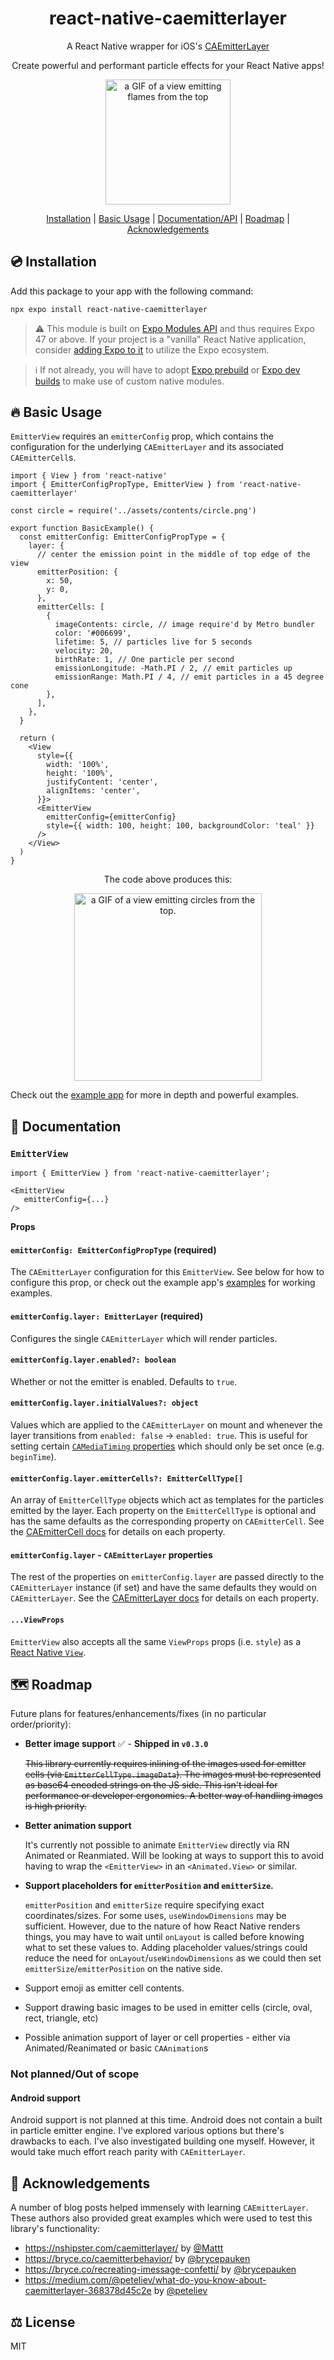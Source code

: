 <h1 align="center">react-native-caemitterlayer</h1>

<p align="center">
A React Native wrapper for iOS's <a target="_blank" href="https://developer.apple.com/documentation/quartzcore/caemitterlayer">CAEmitterLayer</a></p>

<p align="center">Create powerful and performant particle effects for your React Native apps!
</p>

<p align="center">
   <img src=".github/images/fire.gif" width="200" alt="a GIF of a view emitting flames from the top" />
</p>
<p align="center">
   <a href="#-installation">Installation</a> | <a href="#-basic-usage">Basic Usage</a> | <a href="#-documentation">Documentation/API</a> | <a href="#%EF%B8%8F-roadmap">Roadmap</a> | <a href="#-acknowledgements">Acknowledgements</a>
</p>

## 💿 Installation

Add this package to your app with the following command:

```bash
npx expo install react-native-caemitterlayer
```

> ⚠️ This module is built on [Expo Modules API](https://docs.expo.dev/modules/overview/) and thus requires Expo 47 or above.
> If your project is a "vanilla" React Native application, consider [adding Expo to it](https://docs.expo.dev/bare/installing-expo-modules/) to utilize the Expo ecosystem.

> ℹ️ If not already, you will have to adopt [Expo prebuild](https://docs.expo.dev/workflow/prebuild/) or [Expo dev builds](https://docs.expo.dev/develop/development-builds/introduction/) to make use of custom native modules.

## 🔥 Basic Usage

`EmitterView` requires an `emitterConfig` prop, which contains the configuration for the underlying `CAEmitterLayer` and its associated `CAEmitterCell`s.

```tsx
import { View } from 'react-native'
import { EmitterConfigPropType, EmitterView } from 'react-native-caemitterlayer'

const circle = require('../assets/contents/circle.png')

export function BasicExample() {
  const emitterConfig: EmitterConfigPropType = {
    layer: {
      // center the emission point in the middle of top edge of the view
      emitterPosition: {
        x: 50,
        y: 0,
      },
      emitterCells: [
        {
          imageContents: circle, // image require'd by Metro bundler
          color: '#006699',
          lifetime: 5, // particles live for 5 seconds
          velocity: 20,
          birthRate: 1, // One particle per second
          emissionLongitude: -Math.PI / 2, // emit particles up
          emissionRange: Math.PI / 4, // emit particles in a 45 degree cone
        },
      ],
    },
  }

  return (
    <View
      style={{
        width: '100%',
        height: '100%',
        justifyContent: 'center',
        alignItems: 'center',
      }}>
      <EmitterView
        emitterConfig={emitterConfig}
        style={{ width: 100, height: 100, backgroundColor: 'teal' }}
      />
    </View>
  )
}
```

<p align="center">The code above produces this:</p>
<p align="center">
   <img src=".github/images/basic.gif" width="300" alt="a GIF of a view emitting circles from the top." />
</p>

Check out the [example app](example/) for more in depth and powerful examples.

## 📖 Documentation

### `EmitterView`

```tsx
import { EmitterView } from 'react-native-caemitterlayer';

<EmitterView
   emitterConfig={...}
/>
```

**Props**

#### `emitterConfig: EmitterConfigPropType` (required)

The `CAEmitterLayer` configuration for this `EmitterView`. See below for how to configure this prop, or check out the example app's [examples](example/examples/) for working examples.

#### `emitterConfig.layer: EmitterLayer` (required)

Configures the single `CAEmitterLayer` which will render particles.

#### `emitterConfig.layer.enabled?: boolean`

Whether or not the emitter is enabled. Defaults to `true`.

#### `emitterConfig.layer.initialValues?: object`

Values which are applied to the `CAEmitterLayer` on mount and whenever the layer transitions from `enabled: false` -> `enabled: true`.
This is useful for setting certain [`CAMediaTiming` properties](https://developer.apple.com/documentation/quartzcore/camediatiming) which should only be set once (e.g. `beginTime`).

#### `emitterConfig.layer.emitterCells?: EmitterCellType[]`

An array of `EmitterCellType` objects which act as templates for the particles emitted by the layer.
Each property on the `EmitterCellType` is optional and has the same defaults as the corresponding property on `CAEmitterCell`. See the [CAEmitterCell docs](https://developer.apple.com/documentation/quartzcore/caemittercell) for details on each property.

#### `emitterConfig.layer` - `CAEmitterLayer` properties

The rest of the properties on `emitterConfig.layer` are passed directly to the `CAEmitterLayer` instance (if set) and have the same defaults they would on `CAEmitterLayer`. See the [CAEmitterLayer docs](https://developer.apple.com/documentation/quartzcore/caemitterlayer) for details on each property.

#### `...ViewProps`

`EmitterView` also accepts all the same `ViewProps` props (i.e. `style`) as a [React Native `View`](https://reactnative.dev/docs/view).

## 🗺️ Roadmap

Future plans for features/enhancements/fixes (in no particular order/priority):

- **Better image support** ✅ - **Shipped in `v0.3.0`**

  ~~This library currently requires inlining of the images used for emitter cells (via `EmitterCellType.imageData`). The images must be represented as base64 encoded strings on the JS side. This isn't ideal for performance or developer ergonomics. A better way of handling images is high priority.~~

- **Better animation support**

  It's currently not possible to animate `EmitterView` directly via RN Animated or Reanmiated. Will be looking at ways to support this to avoid having to wrap the `<EmitterView>` in an `<Animated.View>` or similar.

- **Support placeholders for `emitterPosition` and `emitterSize`.**

  `emitterPosition` and `emitterSize` require specifying exact coordinates/sizes. For some uses, `useWindowDimensions` may be sufficient. However, due to the nature of how React Native renders things, you may have to wait until `onLayout` is called before knowing what to set these values to. Adding placeholder values/strings could reduce the need for `onLayout`/`useWindowDimensions` as we could then set `emitterSize`/`emitterPosition` on the native side.

- Support emoji as emitter cell contents.
- Support drawing basic images to be used in emitter cells (circle, oval, rect, triangle, etc)
- Possible animation support of layer or cell properties - either via Animated/Reanimated or basic `CAAnimation`s

### Not planned/Out of scope

#### Android support

Android support is not planned at this time. Android does not contain a built in particle emitter engine. I've explored various options but there's drawbacks to each. I've also investigated building one myself. However, it would take much effort reach parity with `CAEmitterLayer`.

## 🙌 Acknowledgements

A number of blog posts helped immensely with learning `CAEmitterLayer`. These authors also provided great examples which were used to test this library's functionality:

- https://nshipster.com/caemitterlayer/ by [@Mattt](https://github.com/mattt)
- https://bryce.co/caemitterbehavior/ by [@brycepauken](https://github.com/brycepauken)
- https://bryce.co/recreating-imessage-confetti/ by [@brycepauken](https://github.com/brycepauken)
- https://medium.com/@peteliev/what-do-you-know-about-caemitterlayer-368378d45c2e by [@peteliev](https://github.com/peteliev)

## ⚖️ License

MIT

